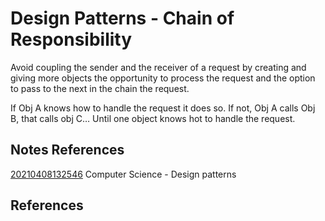 ---
---
# Design Patterns - Chain of Responsibility

Avoid coupling the sender and the receiver of a request by creating and
giving more objects the opportunity to process the request and the
option to pass to the next in the chain the request.

If Obj A knows how to handle the request it does so. If not, Obj A calls
Obj B, that calls obj C… Until one object knows hot to handle the
request.

## Notes References

[20210408132546](/notes/20210408132546) Computer Science - Design patterns

## References
